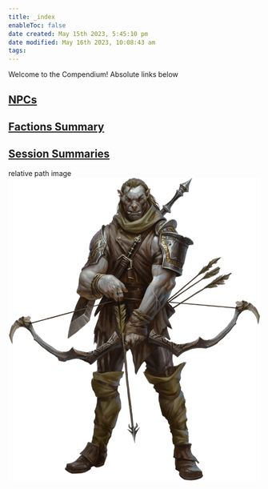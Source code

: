 ```yaml
---
title: _index
enableToc: false
date created: May 15th 2023, 5:45:10 pm
date modified: May 16th 2023, 10:08:43 am
tags: 
---
```


Welcome to the Compendium!
Absolute links below

## [NPCs](NPCs.md)

## [Factions Summary](Factions%20Summary.md)

## [Session Summaries](Session%20Summaries.md)

relative path image
![](attachments/Ziraj.png)
